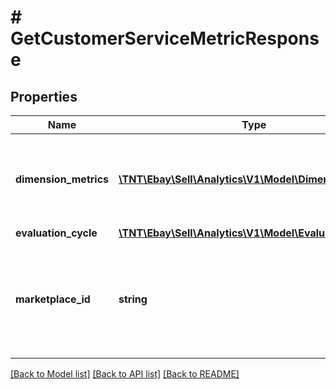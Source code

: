 # # GetCustomerServiceMetricResponse

## Properties

Name | Type | Description | Notes
------------ | ------------- | ------------- | -------------
**dimension_metrics** | [**\TNT\Ebay\Sell\Analytics\V1\Model\DimensionMetric[]**](DimensionMetric.md) | This container provides a seller&#39;s customer service metric performance for a given dimension. In the getCustomerServiceMetric request, specify values for the following request parameters to control the returned dimension and the associated metric values: customer_service_metric_type evaluation_type evaluation_marketplace_id | [optional]
**evaluation_cycle** | [**\TNT\Ebay\Sell\Analytics\V1\Model\EvaluationCycle**](EvaluationCycle.md) |  | [optional]
**marketplace_id** | **string** | The eBay marketplace ID of the marketplace upon which the customer service metric evaluation is based. The customer_service_metric resource supports a limited set of marketplaces. For a complete list of the supported marketplaces, please see the Service metrics policy page. For implementation help, refer to &lt;a href&#x3D;&#39;https://developer.ebay.com/devzone/rest/api-ref/analytics/types/MarketplaceIdEnum.html&#39;&gt;eBay API documentation&lt;/a&gt; | [optional]

[[Back to Model list]](../../README.md#models) [[Back to API list]](../../README.md#endpoints) [[Back to README]](../../README.md)
